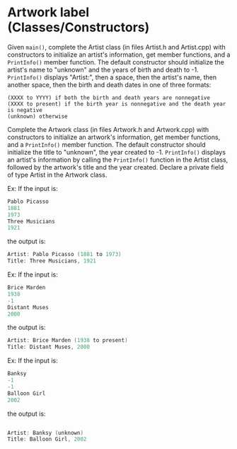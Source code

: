 # Artwork label (Classes/Constructors)

Given `main()`, complete the Artist class (in files Artist.h and Artist.cpp) with constructors to initialize an artist's information, get member functions, and a `PrintInfo()` member function. The default constructor should initialize the artist's name to "unknown" and the years of birth and death to -1. `PrintInfo()` displays "Artist:", then a space, then the artist's name, then another space, then the birth and death dates in one of three formats:

    (XXXX to YYYY) if both the birth and death years are nonnegative
    (XXXX to present) if the birth year is nonnegative and the death year is negative
    (unknown) otherwise

Complete the Artwork class (in files Artwork.h and Artwork.cpp) with constructors to initialize an artwork's information, get member functions, and a `PrintInfo()` member function. The default constructor should initialize the title to "unknown", the year created to -1. `PrintInfo()` displays an artist's information by calling the `PrintInfo()` function in the Artist class, followed by the artwork's title and the year created. Declare a private field of type Artist in the Artwork class.

Ex: If the input is:

```cpp
Pablo Picasso
1881
1973
Three Musicians
1921
```

the output is:

```cpp
Artist: Pablo Picasso (1881 to 1973)
Title: Three Musicians, 1921
```

Ex: If the input is:

```cpp
Brice Marden
1938
-1
Distant Muses
2000
```

the output is:

```cpp
Artist: Brice Marden (1938 to present)
Title: Distant Muses, 2000
```

Ex: If the input is:

```cpp
Banksy
-1
-1
Balloon Girl
2002
```

the output is:

```cpp

Artist: Banksy (unknown)
Title: Balloon Girl, 2002

```
